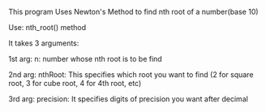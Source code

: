 This program Uses Newton's Method to find nth root of a number(base 10)

Use: nth_root() method

It takes 3 arguments:

1st arg: n: number whose nth root is to be find

2nd arg: nthRoot: This specifies which root you want to find (2 for square root, 3 for cube root, 4 for 4th root, etc)

3rd arg: precision: It specifies digits of precision you want after decimal
